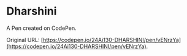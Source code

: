 # Dharshini

A Pen created on CodePen.

Original URL: [https://codepen.io/24Ai130-DHARSHINI/pen/vENrzYa](https://codepen.io/24Ai130-DHARSHINI/pen/vENrzYa).

